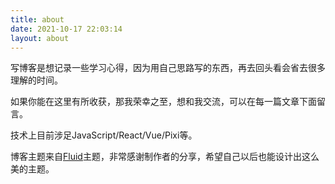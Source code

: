 ```yaml
---
title: about
date: 2021-10-17 22:03:14
layout: about
---
```

写博客是想记录一些学习心得，因为用自己思路写的东西，再去回头看会省去很多理解的时间。

如果你能在这里有所收获，那我荣幸之至，想和我交流，可以在每一篇文章下面留言。

技术上目前涉足JavaScript/React/Vue/Pixi等。

博客主题来自[Fluid](https://github.com/fluid-dev/hexo-theme-fluid)主题，非常感谢制作者的分享，希望自己以后也能设计出这么美的主题。